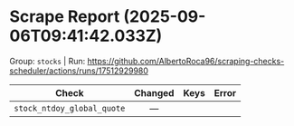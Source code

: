 # Scrape Report (2025-09-06T09:41:42.033Z)

Group: `stocks`  |  Run: https://github.com/AlbertoRoca96/scraping-checks-scheduler/actions/runs/17512929980

| Check | Changed | Keys | Error |
|---|:---:|:--|:--|
| `stock_ntdoy_global_quote` | — |  |  |
